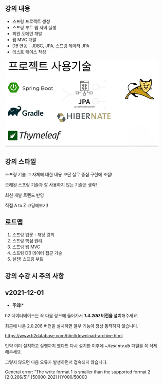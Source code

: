 ## 강의 내용

- 스프링 프로젝트 생성
- 스프링 부트 웹 서버 실행
- 회원 도메인 개발
- 웹 MVC 개발
- DB 연동 - JDBC, JPA, 스프링 데이터 JPA
- 테스트 케이스 작성

![alt text](image.png)

## 강의 스타일

스프링 기술 그 자체에 대한 내용 보단 실무 중심 구현에 초점!

오래된 스프링 기술과 잘 사용하지 않는 기술은 생략!

최신 개발 트렌드 반영

직접 A to Z 코딩해보기!

## 로드맵

1. 스프링 입문 - 해당 강의
2. 스프링 핵심 원리
3. 스프링 웹 MVC
4. 스프링 DB 데이터 접근 기술
5. 실전! 스프링 부트

## 강의 수강 시 주의 사항

## v2021-12-01

- **주의!***

h2 데이터베이스는 꼭 다음 링크에 들어가서 ***1.4.200* 버전을 설치**해주세요.

최근에 나온 2.0.206 버전을 설치하면 일부 기능이 정상 동작하지 않습니다.

https://www.h2database.com/html/download-archive.html

만약 이미 설치하고 실행까지 했다면 다시 설치한 이후에 *~/test.mv.db* 파일을 꼭 삭제해주세요.

그렇지 않으면 다음 오류가 발생하면서 접속되지 않습니다.

General error: "The write format 1 is smaller than the supported format 2 [2.0.206/5]" [50000-202] HY000/50000